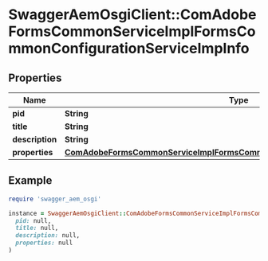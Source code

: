 # SwaggerAemOsgiClient::ComAdobeFormsCommonServiceImplFormsCommonConfigurationServiceImpInfo

## Properties

| Name | Type | Description | Notes |
| ---- | ---- | ----------- | ----- |
| **pid** | **String** |  | [optional] |
| **title** | **String** |  | [optional] |
| **description** | **String** |  | [optional] |
| **properties** | [**ComAdobeFormsCommonServiceImplFormsCommonConfigurationServiceImpProperties**](ComAdobeFormsCommonServiceImplFormsCommonConfigurationServiceImpProperties.md) |  | [optional] |

## Example

```ruby
require 'swagger_aem_osgi'

instance = SwaggerAemOsgiClient::ComAdobeFormsCommonServiceImplFormsCommonConfigurationServiceImpInfo.new(
  pid: null,
  title: null,
  description: null,
  properties: null
)
```

